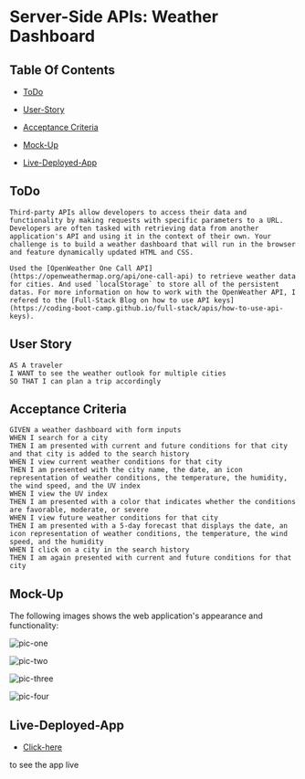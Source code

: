 # Server-Side APIs: Weather Dashboard

## Table Of Contents

- [ToDo](#ToDo)

- [User-Story](#User-Story)

- [Acceptance Criteria](#Acceptance-Criteria)

- [Mock-Up](#Mock-Up)

- [Live-Deployed-App](#Live-Deployed-App)


## ToDo

```
Third-party APIs allow developers to access their data and functionality by making requests with specific parameters to a URL. Developers are often tasked with retrieving data from another application's API and using it in the context of their own. Your challenge is to build a weather dashboard that will run in the browser and feature dynamically updated HTML and CSS.

Used the [OpenWeather One Call API](https://openweathermap.org/api/one-call-api) to retrieve weather data for cities. And used `localStorage` to store all of the persistent datas. For more information on how to work with the OpenWeather API, I refered to the [Full-Stack Blog on how to use API keys](https://coding-boot-camp.github.io/full-stack/apis/how-to-use-api-keys).
```

## User Story

```
AS A traveler
I WANT to see the weather outlook for multiple cities
SO THAT I can plan a trip accordingly
```

## Acceptance Criteria

```
GIVEN a weather dashboard with form inputs
WHEN I search for a city
THEN I am presented with current and future conditions for that city and that city is added to the search history
WHEN I view current weather conditions for that city
THEN I am presented with the city name, the date, an icon representation of weather conditions, the temperature, the humidity, the wind speed, and the UV index
WHEN I view the UV index
THEN I am presented with a color that indicates whether the conditions are favorable, moderate, or severe
WHEN I view future weather conditions for that city
THEN I am presented with a 5-day forecast that displays the date, an icon representation of weather conditions, the temperature, the wind speed, and the humidity
WHEN I click on a city in the search history
THEN I am again presented with current and future conditions for that city
```

## Mock-Up

The following images shows the web application's appearance and functionality:

![pic-one](pictures/Chicago.png)

![pic-two](pictures/Hawai.png)

![pic-three](pictures/Jinka.png)

![pic-four](pictures/Togo.png)

## Live-Deployed-App
- [Click-here](https://samuelsholib.github.io/weather-dashboard/)

to see the app live
